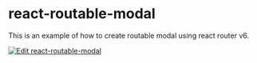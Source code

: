 # react-routable-modal
This is an example of how to create routable modal using react router v6.

[![Edit react-routable-modal](https://codesandbox.io/static/img/play-codesandbox.svg)](https://codesandbox.io/s/peaceful-shape-qmwgp?fontsize=14&hidenavigation=1&initialpath=%2Fmodal&module=%2Fsrc%2FRouting.tsx&theme=dark)
